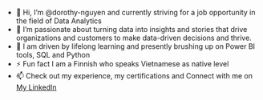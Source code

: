 - 👋 Hi, I’m @dorothy-nguyen and currently striving for a job opportunity in the field of Data Analytics
- 👀 I’m passionate about turning data into insights and stories that drive organizations and customers to make data-driven decisions and thrive. 
- 🌱 I am driven by lifelong learning and presently brushing up on Power BI tools, SQL and Python
- ⚡ Fun fact I am a Finnish who speaks Vietnamese as native level
- 📫 Check out my experience, my certifications and Connect with me on [My LinkedIn](https://www.linkedin.com/in/dorothy-nguyen3/)

<!---
dorothy-nguyen/dorothy-nguyen is a ✨ special ✨ repository because its `README.md` (this file) appears on your GitHub profile.
You can click the Preview link to take a look at your changes.
--->

